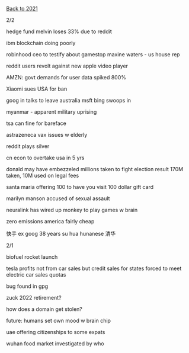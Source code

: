 [Back to 2021](index.md)

2/2

hedge fund melvin loses 33% due to reddit 

ibm blockchain doing poorly 

robinhood ceo to testify about gamestop 
maxine waters - us house rep

reddit users revolt against new apple video player 

AMZN: govt demands for user data spiked 800%

Xiaomi sues USA for ban 

goog in talks to leave australia
msft bing swoops in 

myanmar - apparent military uprising 


tsa can fine for bareface 

astrazeneca vax issues w elderly 

reddit plays silver 

cn econ to overtake usa in 5 yrs 

donald may have embezzeled millions taken to fight election result 
170M taken, 10M used on legal fees 

santa maria offering 100 to have you visit 
100 dollar gift card 

marilyn manson accused of sexual assault 

neuralink has wired up monkey to play games w brain 

zero emissions america fairly cheap 

快手 ex goog 38 years su hua hunanese 清华

2/1

biofuel rocket launch 

tesla profits not from car sales but credit sales 
for states forced to meet electric car sales quotas 

bug found in gpg 

zuck 2022 retirement?

how does a domain get stolen?

future: humans set own mood w brain chip

uae offering citizenships to some expats 

wuhan food market investigated 
by who


